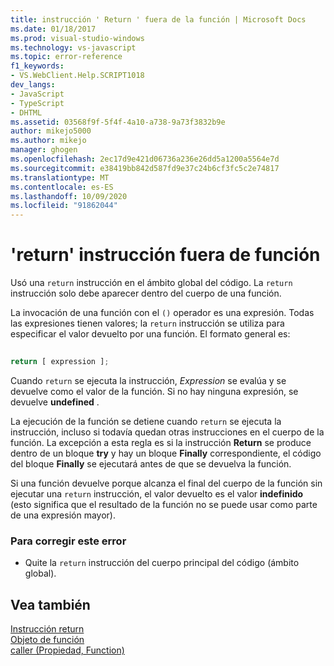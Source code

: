 ```yaml
---
title: instrucción ' Return ' fuera de la función | Microsoft Docs
ms.date: 01/18/2017
ms.prod: visual-studio-windows
ms.technology: vs-javascript
ms.topic: error-reference
f1_keywords:
- VS.WebClient.Help.SCRIPT1018
dev_langs:
- JavaScript
- TypeScript
- DHTML
ms.assetid: 03568f9f-5f4f-4a10-a738-9a73f3832b9e
author: mikejo5000
ms.author: mikejo
manager: ghogen
ms.openlocfilehash: 2ec17d9e421d06736a236e26dd5a1200a5564e7d
ms.sourcegitcommit: e38419bb842d587fd9e37c24b6cf3fc5c2e74817
ms.translationtype: MT
ms.contentlocale: es-ES
ms.lasthandoff: 10/09/2020
ms.locfileid: "91862044"
---
```

# <a name="return-statement-outside-of-function"></a>'return' instrucción fuera de función
Usó una `return` instrucción en el ámbito global del código. La `return` instrucción solo debe aparecer dentro del cuerpo de una función.  
  
 La invocación de una función con el `()` operador es una expresión. Todas las expresiones tienen valores; la `return` instrucción se utiliza para especificar el valor devuelto por una función. El formato general es:  
  
```js
  
return [ expression ];  
```  
  
 Cuando `return` se ejecuta la instrucción, *Expression* se evalúa y se devuelve como el valor de la función. Si no hay ninguna expresión, se devuelve **undefined** .  
  
 La ejecución de la función se detiene cuando `return` se ejecuta la instrucción, incluso si todavía quedan otras instrucciones en el cuerpo de la función. La excepción a esta regla es si la instrucción **Return** se produce dentro de un bloque **try** y hay un bloque **Finally** correspondiente, el código del bloque **Finally** se ejecutará antes de que se devuelva la función.  
  
 Si una función devuelve porque alcanza el final del cuerpo de la función sin ejecutar una `return` instrucción, el valor devuelto es el valor **indefinido** (esto significa que el resultado de la función no se puede usar como parte de una expresión mayor).  
  
### <a name="to-correct-this-error"></a>Para corregir este error  
  
- Quite la `return` instrucción del cuerpo principal del código (ámbito global).  
  
## <a name="see-also"></a>Vea también  
 [Instrucción return](https://developer.mozilla.org/docs/Web/JavaScript/Reference/Statements/return)   
 [Objeto de función](https://developer.mozilla.org/docs/Web/JavaScript/Reference/Global_Objects/Function)   
 [caller (Propiedad, Function)](https://developer.mozilla.org/docs/Web/JavaScript/Reference/Global_Objects/Function/caller)